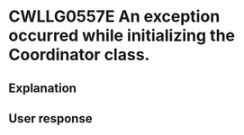 # CWLLG0557E An exception occurred while initializing the Coordinator class.

## Explanation

## User response